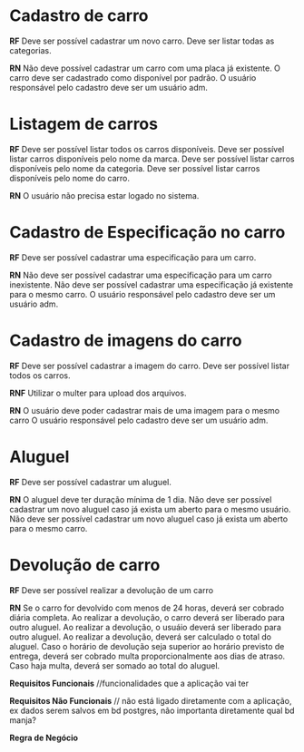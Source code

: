 # Cadastro de carro

**RF**
Deve ser possível cadastrar um novo carro.
Deve ser listar todas as categorias.

**RN**
Não deve possível cadastrar um carro com uma placa já existente.
O carro deve ser cadastrado como disponível por padrão.
O usuário responsável pelo cadastro deve ser um usuário adm.

# Listagem de carros

**RF**
Deve ser possível listar todos os carros disponíveis.
Deve ser possível listar carros disponíveis pelo nome da marca.
Deve ser possível listar carros disponíveis pelo nome da categoria.
Deve ser possível listar carros disponíveis pelo nome do carro.

**RN**
O usuário não precisa estar logado no sistema.

# Cadastro de Especificação no carro

**RF**
Deve ser possível cadastrar uma especificação para um carro.

**RN**
Não deve ser possível cadastrar uma especificação para um carro inexistente.
Não deve ser possível cadastrar uma especificação já existente para o mesmo carro.
O usuário responsável pelo cadastro deve ser um usuário adm.

# Cadastro de imagens do carro

**RF**
Deve ser possível cadastrar a imagem do carro.
Deve ser possível listar todos os carros.

**RNF**
Utilizar o multer para upload dos arquivos.

**RN**
O usuário deve poder cadastrar mais de uma imagem para o mesmo carro
O usuário responsável pelo cadastro deve ser um usuário adm.

# Aluguel

**RF**
Deve ser possível cadastrar um aluguel.

**RN**
O aluguel deve ter duração mínima de 1 dia.
Não deve ser possível cadastrar um novo aluguel caso já exista um aberto para o mesmo usuário.
Não deve ser possível cadastrar um novo aluguel caso já exista um aberto para o mesmo carro.

# Devolução de carro

**RF**
Deve ser possível realizar a devolução de um carro

**RN**
Se o carro for devolvido com menos de 24 horas, deverá ser cobrado diária completa.
Ao realizar a devolução, o carro deverá ser liberado para outro aluguel.
Ao realizar a devolução, o usuáio deverá ser liberado para outro aluguel.
Ao realizar a devolução, deverá ser calculado o total do aluguel.
Caso o horário de devolução seja superior ao horário previsto de entrega, deverá ser cobrado multa proporcionalmente aos dias de atraso.
Caso haja multa, deverá ser somado ao total do aluguel.

**Requisitos Funcionais**
//funcionalidades que a aplicação vai ter

**Requisitos Não Funcionais**
// não está ligado diretamente com a aplicação, ex dados serem salvos em bd postgres, não importanta diretamente qual bd manja?

**Regra de Negócio**
